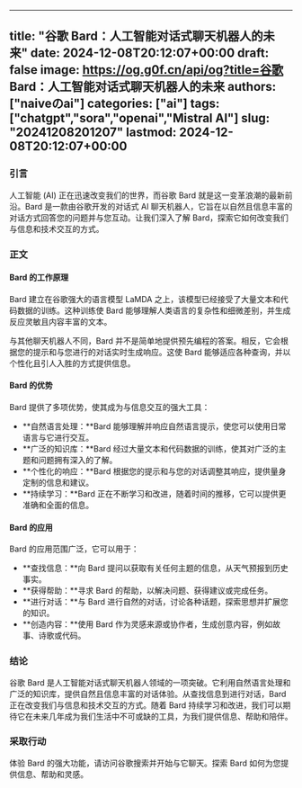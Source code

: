 
---
title: "谷歌 Bard：人工智能对话式聊天机器人的未来"
date: 2024-12-08T20:12:07+00:00
draft: false
image: https://og.g0f.cn/api/og?title=谷歌 Bard：人工智能对话式聊天机器人的未来
authors: ["naiveのai"]
categories: ["ai"]
tags: ["chatgpt","sora","openai","Mistral AI"]
slug: "20241208201207"
lastmod: 2024-12-08T20:12:07+00:00
---
### 引言

人工智能 (AI) 正在迅速改变我们的世界，而谷歌 Bard 就是这一变革浪潮的最新前沿。Bard 是一款由谷歌开发的对话式 AI 聊天机器人，它旨在以自然且信息丰富的对话方式回答您的问题并与您互动。让我们深入了解 Bard，探索它如何改变我们与信息和技术交互的方式。

### 正文

#### Bard 的工作原理

Bard 建立在谷歌强大的语言模型 LaMDA 之上，该模型已经接受了大量文本和代码数据的训练。这种训练使 Bard 能够理解人类语言的复杂性和细微差别，并生成反应灵敏且内容丰富的文本。

与其他聊天机器人不同，Bard 并不是简单地提供预先编程的答案。相反，它会根据您的提示和与您进行的对话实时生成响应。这使 Bard 能够适应各种查询，并以个性化且引人入胜的方式提供信息。

#### Bard 的优势

Bard 提供了多项优势，使其成为与信息交互的强大工具：

- **自然语言处理：**Bard 能够理解并响应自然语言提示，使您可以使用日常语言与它进行交互。
- **广泛的知识库：**Bard 经过大量文本和代码数据的训练，使其对广泛的主题和问题拥有深入的了解。
- **个性化的响应：**Bard 根据您的提示和与您的对话调整其响应，提供量身定制的信息和建议。
- **持续学习：**Bard 正在不断学习和改进，随着时间的推移，它可以提供更准确和全面的信息。

#### Bard 的应用

Bard 的应用范围广泛，它可以用于：

- **查找信息：**向 Bard 提问以获取有关任何主题的信息，从天气预报到历史事实。
- **获得帮助：**寻求 Bard 的帮助，以解决问题、获得建议或完成任务。
- **进行对话：**与 Bard 进行自然的对话，讨论各种话题，探索思想并扩展您的知识。
- **创造内容：**使用 Bard 作为灵感来源或协作者，生成创意内容，例如故事、诗歌或代码。

### 结论

谷歌 Bard 是人工智能对话式聊天机器人领域的一项突破。它利用自然语言处理和广泛的知识库，提供自然且信息丰富的对话体验。从查找信息到进行对话，Bard 正在改变我们与信息和技术交互的方式。随着 Bard 持续学习和改进，我们可以期待它在未来几年成为我们生活中不可或缺的工具，为我们提供信息、帮助和陪伴。

### 采取行动

体验 Bard 的强大功能，请访问谷歌搜索并开始与它聊天。探索 Bard 如何为您提供信息、帮助和灵感。